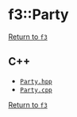 # f3::Party

[Return to `f3`](/docs/f3.md)

## C++

- [`Party.hpp`](/c++/include/Party.hpp)
- [`Party.cpp`](/c++/source/Party.cpp)

[Return to `f3`](/docs/f3.md)